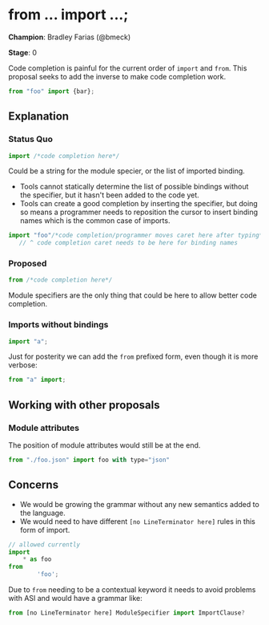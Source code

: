 # from ... import ...;

**Champion**: Bradley Farias (@bmeck)

**Stage**: 0

Code completion is painful for the current order of `import` and `from`.
This proposal seeks to add the inverse to make code completion work.

```mjs
from "foo" import {bar};
```

## Explanation

### Status Quo

```mjs
import /*code completion here*/
```

Could be a string for the module specier, or the list of imported binding.

* Tools cannot statically determine the list of possible bindings without the specifier, but it hasn't been added to the code yet.
* Tools can create a good completion by inserting the specifier, but doing so means a programmer needs to reposition the cursor to insert binding names which is the common case of imports.

```mjs
import "foo"/*code completion/programmer moves caret here after typing*/
   // ^ code completion caret needs to be here for binding names
```

### Proposed

```mjs
from /*code completion here*/
```

Module specifiers are the only thing that could be here to allow better code completion.

### Imports without bindings

```mjs
import "a";
```

Just for posterity we can add the `from` prefixed form, even though it is more verbose:

```mjs
from "a" import;
```

## Working with other proposals

### Module attributes

The position of module attributes would still be at the end.

```mjs
from "./foo.json" import foo with type="json"
```

## Concerns

* We would be growing the grammar without any new semantics added to the language.
* We would need to have different `[no LineTerminator here]` rules in this form of import.

```mjs
// allowed currently
import
	* as foo
from
        'foo';
```

Due to `from` needing to be a contextual keyword it needs to avoid problems with ASI and would have a grammar like:

```mjs
from [no LineTerminator here] ModuleSpecifier import ImportClause?
```
